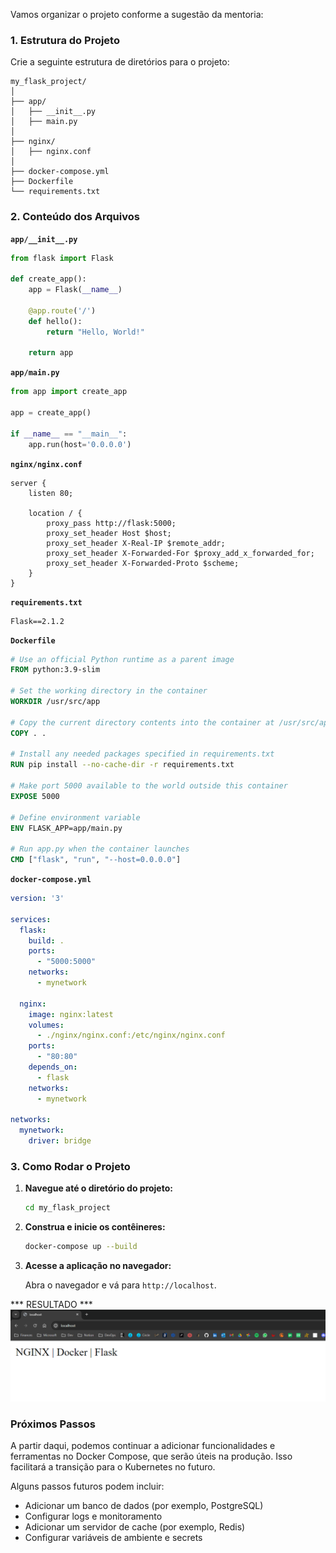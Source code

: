 Vamos organizar o projeto conforme a sugestão da mentoria:

### 1. Estrutura do Projeto

Crie a seguinte estrutura de diretórios para o projeto:

```
my_flask_project/
│
├── app/
│   ├── __init__.py
│   ├── main.py
│
├── nginx/
│   ├── nginx.conf
│
├── docker-compose.yml
├── Dockerfile
└── requirements.txt
```

### 2. Conteúdo dos Arquivos

**`app/__init__.py`**

```python
from flask import Flask

def create_app():
    app = Flask(__name__)

    @app.route('/')
    def hello():
        return "Hello, World!"

    return app
```

**`app/main.py`**

```python
from app import create_app

app = create_app()

if __name__ == "__main__":
    app.run(host='0.0.0.0')
```

**`nginx/nginx.conf`**

```nginx
server {
    listen 80;

    location / {
        proxy_pass http://flask:5000;
        proxy_set_header Host $host;
        proxy_set_header X-Real-IP $remote_addr;
        proxy_set_header X-Forwarded-For $proxy_add_x_forwarded_for;
        proxy_set_header X-Forwarded-Proto $scheme;
    }
}
```

**`requirements.txt`**

```
Flask==2.1.2
```

**`Dockerfile`**

```Dockerfile
# Use an official Python runtime as a parent image
FROM python:3.9-slim

# Set the working directory in the container
WORKDIR /usr/src/app

# Copy the current directory contents into the container at /usr/src/app
COPY . .

# Install any needed packages specified in requirements.txt
RUN pip install --no-cache-dir -r requirements.txt

# Make port 5000 available to the world outside this container
EXPOSE 5000

# Define environment variable
ENV FLASK_APP=app/main.py

# Run app.py when the container launches
CMD ["flask", "run", "--host=0.0.0.0"]
```

**`docker-compose.yml`**

```yaml
version: '3'

services:
  flask:
    build: .
    ports:
      - "5000:5000"
    networks:
      - mynetwork

  nginx:
    image: nginx:latest
    volumes:
      - ./nginx/nginx.conf:/etc/nginx/nginx.conf
    ports:
      - "80:80"
    depends_on:
      - flask
    networks:
      - mynetwork

networks:
  mynetwork:
    driver: bridge
```

### 3. Como Rodar o Projeto

1. **Navegue até o diretório do projeto:**

    ```sh
    cd my_flask_project
    ```

2. **Construa e inicie os contêineres:**

    ```sh
    docker-compose up --build
    ```

3. **Acesse a aplicação no navegador:**

    Abra o navegador e vá para `http://localhost`.

*** RESULTADO ***
![<alt-text>](nginx-server-flask.png)

### Próximos Passos

A partir daqui, podemos continuar a adicionar funcionalidades e ferramentas no Docker Compose, que serão úteis na produção. Isso facilitará a transição para o Kubernetes no futuro.

Alguns passos futuros podem incluir:
- Adicionar um banco de dados (por exemplo, PostgreSQL)
- Configurar logs e monitoramento
- Adicionar um servidor de cache (por exemplo, Redis)
- Configurar variáveis de ambiente e secrets

